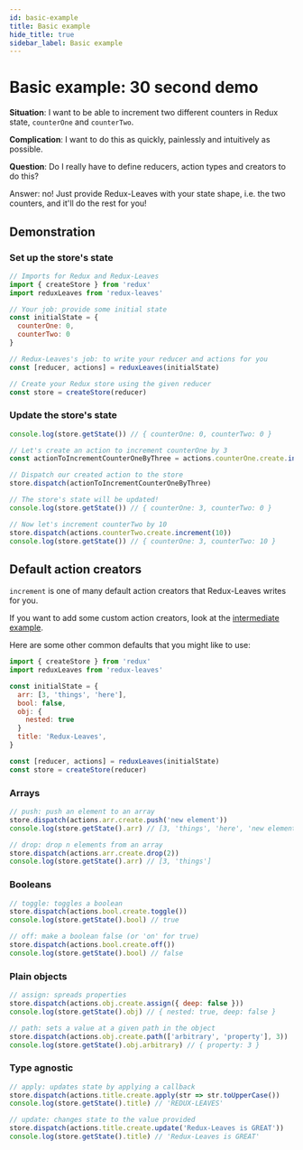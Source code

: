 ```yaml
---
id: basic-example
title: Basic example
hide_title: true
sidebar_label: Basic example
---
```


# Basic example: 30 second demo

**Situation**: I want to be able to increment two different counters in Redux state, `counterOne` and `counterTwo`.

**Complication**: I want to do this as quickly, painlessly and intuitively as possible.

**Question**: Do I really have to define reducers, action types and creators to do this?

Answer: no! Just provide Redux-Leaves with your state shape, i.e. the two counters, and it'll do the rest for you!

## Demonstration

### Set up the store's state
```js
// Imports for Redux and Redux-Leaves
import { createStore } from 'redux'
import reduxLeaves from 'redux-leaves'

// Your job: provide some initial state
const initialState = {
  counterOne: 0,
  counterTwo: 0
}

// Redux-Leaves's job: to write your reducer and actions for you
const [reducer, actions] = reduxLeaves(initialState)

// Create your Redux store using the given reducer
const store = createStore(reducer)
```

### Update the store's state
```js
console.log(store.getState()) // { counterOne: 0, counterTwo: 0 }

// Let's create an action to increment counterOne by 3
const actionToIncrementCounterOneByThree = actions.counterOne.create.increment(3)

// Dispatch our created action to the store
store.dispatch(actionToIncrementCounterOneByThree)

// The store's state will be updated!
console.log(store.getState()) // { counterOne: 3, counterTwo: 0 }

// Now let's increment counterTwo by 10
store.dispatch(actions.counterTwo.create.increment(10))
console.log(store.getState()) // { counterOne: 3, counterTwo: 10 }
```

## Default action creators
`increment` is one of many default action creators that Redux-Leaves writes for you.

If you want to add some custom action creators, look at the [intermediate example](intermediateExample.md).

Here are some other common defaults that you might like to use:

```js
import { createStore } from 'redux'
import reduxLeaves from 'redux-leaves'

const initialState = {
  arr: [3, 'things', 'here'],
  bool: false,
  obj: {
    nested: true
  }
  title: 'Redux-Leaves',
}

const [reducer, actions] = reduxLeaves(initialState)
const store = createStore(reducer)
```

### Arrays
```js
// push: push an element to an array
store.dispatch(actions.arr.create.push('new element'))
console.log(store.getState().arr) // [3, 'things', 'here', 'new element']

// drop: drop n elements from an array
store.dispatch(actions.arr.create.drop(2))
console.log(store.getState().arr) // [3, 'things']
```

### Booleans
```js
// toggle: toggles a boolean
store.dispatch(actions.bool.create.toggle())
console.log(store.getState().bool) // true

// off: make a boolean false (or 'on' for true)
store.dispatch(actions.bool.create.off())
console.log(store.getState().bool) // false
```

### Plain objects
```js
// assign: spreads properties
store.dispatch(actions.obj.create.assign({ deep: false }))
console.log(store.getState().obj) // { nested: true, deep: false }

// path: sets a value at a given path in the object
store.dispatch(actions.obj.create.path(['arbitrary', 'property'], 3))
console.log(store.getState().obj.arbitrary) // { property: 3 } 
```

### Type agnostic
```js
// apply: updates state by applying a callback
store.dispatch(actions.title.create.apply(str => str.toUpperCase())
console.log(store.getState().title) // 'REDUX-LEAVES'

// update: changes state to the value provided
store.dispatch(actions.title.create.update('Redux-Leaves is GREAT'))
console.log(store.getState().title) // 'Redux-Leaves is GREAT'
```

